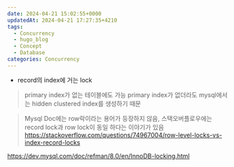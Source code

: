 ```yaml
---
date: 2024-04-21 15:02:55+0000
updatedAt: 2024-04-21 17:27:35+4210
tags:
  - Concurrency
  - hugo_blog
  - Concept
  - Database
categories: Concurrency
---
```

- record의 index에 거는 lock

> primary index가 없는 테이블에도 가능
> primary index가 없더라도 mysql에서는 hidden clustered index를 생성하기 때문


> Mysql Doc에는 row락이라는 용어가 등장하지 않음,
> 스택오버플로우에는 record lock과 row lock이 동일 하다는 이야기가 있음
> https://stackoverflow.com/questions/74967004/row-level-locks-vs-index-record-locks


https://dev.mysql.com/doc/refman/8.0/en/InnoDB-locking.html
